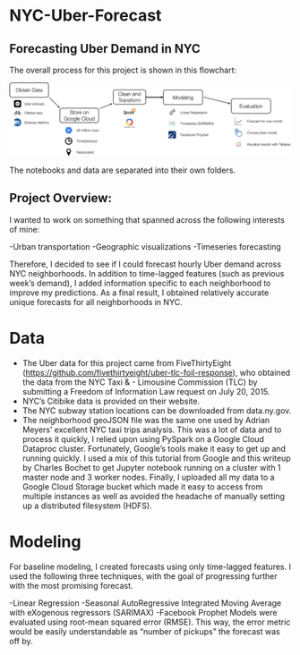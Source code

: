 # NYC-Uber-Forecast

## Forecasting Uber Demand in NYC

The overall process for this project is shown in this flowchart:

![This is an image](https://github.com/wajeeh853/NYC-Uber-Forecast/blob/main/flowchart.png)

The notebooks and data are separated into their own folders.

## Project Overview:

 I wanted to work on something that spanned across the following interests of mine:

-Urban transportation
-Geographic visualizations
-Timeseries forecasting

Therefore, I decided to see if I could forecast hourly Uber demand across NYC neighborhoods. In addition to time-lagged features (such as previous week’s demand), I added information specific to each neighborhood to improve my predictions. As a final result, I obtained relatively accurate unique forecasts for all neighborhoods in NYC.


# Data

- The Uber data for this project came from FiveThirtyEight (https://github.com/fivethirtyeight/uber-tlc-foil-response), who obtained the data from the NYC Taxi & - Limousine Commission (TLC) by submitting a Freedom of Information Law request on July 20, 2015.
- NYC’s Citibike data is provided on their website.
- The NYC subway station locations can be downloaded from data.ny.gov.
- The neighborhood geoJSON file was the same one used by Adrian Meyers’ excellent NYC taxi trips analysis.
This was a lot of data and to process it quickly, I relied upon using PySpark on a Google Cloud Dataproc cluster. Fortunately, Google’s tools make it easy to get up and running quickly. I used a mix of this tutorial from Google and this writeup by Charles Bochet to get Jupyter notebook running on a cluster with 1 master node and 3 worker nodes. Finally, I uploaded all my data to a Google Cloud Storage bucket which made it easy to access from multiple instances as well as avoided the headache of manually setting up a distributed filesystem (HDFS).

# Modeling

For baseline modeling, I created forecasts using only time-lagged features. I used the following three techniques, with the goal of progressing further with the most promising forecast.

-Linear Regression
-Seasonal AutoRegressive Integrated Moving Average with eXogenous regressors (SARIMAX)
-Facebook Prophet
Models were evaluated using root-mean squared error (RMSE). This way, the error metric would be easily understandable as “number of pickups” the forecast was off by.
